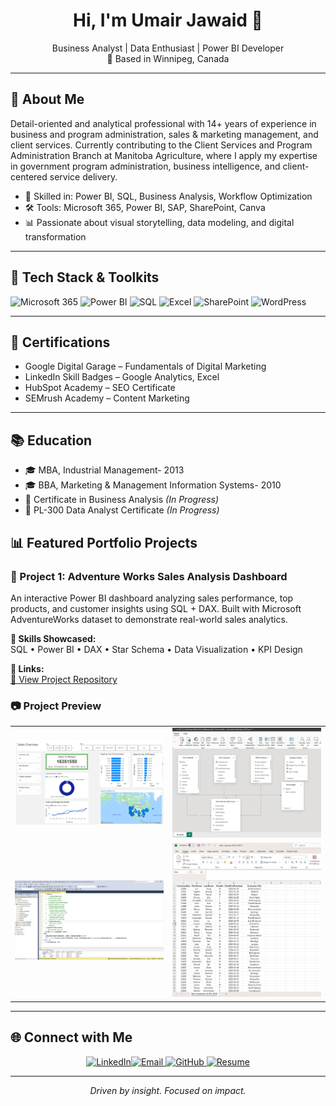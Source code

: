 <h1 align="center">Hi, I'm Umair Jawaid 👋</h1>

<p align="center">
  Business Analyst | Data Enthusiast | Power BI Developer  
  <br>
  📍 Based in Winnipeg, Canada
</p>

---

## 💼 About Me

Detail-oriented and analytical professional with 14+ years of experience in business and program administration, sales & marketing management, and client services. Currently contributing to the Client Services and Program Administration Branch at Manitoba Agriculture, where I apply my expertise in government program administration, business intelligence, and client-centered service delivery.



- 🧠 Skilled in: Power BI, SQL, Business Analysis, Workflow Optimization  
- 🛠️ Tools: Microsoft 365, Power BI, SAP, SharePoint, Canva  
- 📊 Passionate about visual storytelling, data modeling, and digital transformation

---

## 🧰 Tech Stack & Toolkits

![Microsoft 365](https://img.shields.io/badge/-Microsoft_365-D83B01?style=flat&logo=microsoft&logoColor=white)
![Power BI](https://img.shields.io/badge/-Power_BI-F2C811?style=flat&logo=power-bi&logoColor=black)
![SQL](https://img.shields.io/badge/-SQL-4479A1?style=flat&logo=postgresql&logoColor=white)
![Excel](https://img.shields.io/badge/-Excel-217346?style=flat&logo=microsoft-excel&logoColor=white)
![SharePoint](https://img.shields.io/badge/-SharePoint-0078D4?style=flat&logo=microsoft-sharepoint&logoColor=white)
![WordPress](https://img.shields.io/badge/-WordPress-21759B?style=flat&logo=wordpress&logoColor=white)

---

## 📜 Certifications

- Google Digital Garage – Fundamentals of Digital Marketing  
- LinkedIn Skill Badges – Google Analytics, Excel  
- HubSpot Academy – SEO Certificate  
- SEMrush Academy – Content Marketing  

---

## 📚 Education

- 🎓 MBA, Industrial Management- 2013  
- 🎓 BBA, Marketing & Management Information Systems- 2010  
- 📘 Certificate in Business Analysis *(In Progress)*  
- 📘 PL-300 Data Analyst Certificate *(In Progress)*



## 📊 Featured Portfolio Projects

### 🎯 Project 1: Adventure Works Sales Analysis Dashboard

An interactive Power BI dashboard analyzing sales performance, top products, and customer insights using SQL + DAX. Built with Microsoft AdventureWorks dataset to demonstrate real-world sales analytics.

**🧩 Skills Showcased:**  
SQL • Power BI • DAX • Star Schema • Data Visualization • KPI Design

**🔗 Links:**  
[📂 View Project Repository](https://github.com/UmairBaqar/Adventure-Works-Power-Bi-Dashboard-.git)

<h3>📷 Project Preview</h3>

<table>
  <tr>
    <td><img src="U Jawaid Dashboard Screen 1.png" width="500"></td>
    <td><img src="U Jawaid Dashboard Screen 4 Data Modeling.png" width="500"></td>
  </tr>
  <tr>
    <td><img src="U Jawaid Dashboard Screen 5 SQL.png" width="500"></td>
    <td><img src="U Jawaid Dashboard Screen 6 Cleaned Data.png" width="500"></td>
  </tr>
</table>



---

## 🌐 Connect with Me


<p align="center"><a href="https://www.linkedin.com/in/umairjaw" target="_blank"><img src="https://img.shields.io/badge/-LinkedIn-0A66C2?style=for-the-badge&logo=linkedin&logoColor=white" alt="LinkedIn"></a><a href="mailto:umairbaqar@yahoo.com"><img src="https://img.shields.io/badge/-Email-D14836?style=for-the-badge&logo=gmail&logoColor=white" alt="Email"></a><a href="https://umairbaqar.github.io/BI/" target="_blank">
  <img src="https://img.shields.io/badge/-GitHub-181717?style=for-the-badge&logo=github&logoColor=white" alt="GitHub">
</a><a href="https://umairbaqar.github.io/BI/Umair%20Jawaid%20Resume.pdf" download>
  <img src="https://img.shields.io/badge/-Resume-6A5ACD?style=for-the-badge&logo=read-the-docs&logoColor=white" alt="Resume"></a></p>


---

<p align="center">
  <i>Driven by insight. Focused on impact.</i>
</p>
